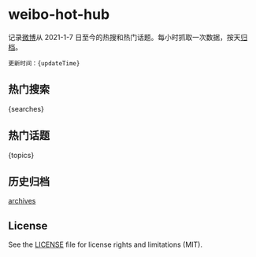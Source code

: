# weibo-hot-hub

记录[微博](https://www.weibo.com)从 2021-1-7 日至今的热搜和热门话题。每小时抓取一次数据，按天[归档](archives)。

`更新时间：{updateTime}`

## 热门搜索

{searches}

## 热门话题

{topics}

## 历史归档

[archives](archives)

## License

See the [LICENSE](LICENSE) file for license rights and limitations (MIT).
